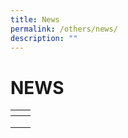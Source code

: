 ```yaml
---
title: News
permalink: /others/news/
description: ""
---
```

# NEWS

<table>
<thead>
  <tr>
    <th></th>
    <th></th>
  </tr>
</thead>
<tbody>
  <tr>
    <td></td>
    <td></td>
  </tr>
	  <tr>
    <td></td>
    <td></td>
  </tr>
	  <tr>
    <td></td>
    <td></td>
  </tr>
</tbody>
</table>